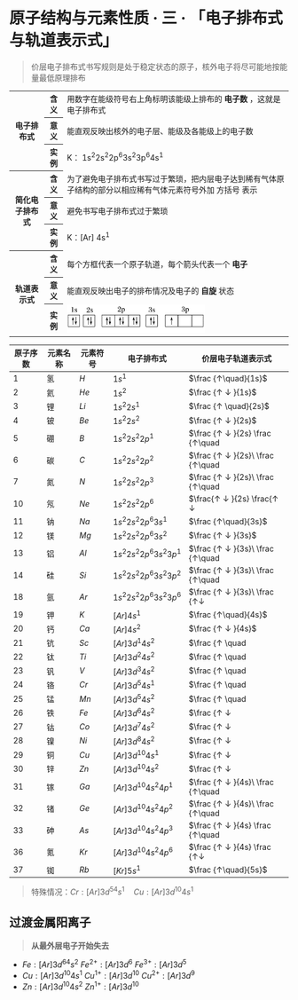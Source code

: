 # 原子结构与元素性质 · 三 · 「电子排布式与轨道表示式」

> 价层电子排布式书写规则是处于稳定状态的原子，核外电子将尽可能地按能量最低原理排布

<table>
    <tr>
        <th rowspan="3">电子排布式</th>
        <th>含义</th>
        <td>用数字在能级符号右上角标明该能级上排布的 <b>电子数</b> ，这就是电子排布式</td>
    </tr>
    <tr>
        <th>意义</th>
        <td>能直观反映出核外的电子层、能级及各能级上的电子数</td>
    </tr>
    <tr>
        <th>实例</th>
        <td>K： 1s<sup>2</sup>2s<sup>2</sup>2p<sup>6</sup>3s<sup>2</sup>3p<sup>6</sup>4s<sup>1</sup> </td>
    </tr>
    <tr>
        <th rowspan="3">简化电子排布式</th>
        <th>含义</th>
        <td>为了避免电子排布式书写过于繁琐，把内层电子达到稀有气体原子结构的部分以相应稀有气体元素符号外加 方括号 表示</td>
    </tr>
    <tr>
        <th>意义</th>
        <td>避免书写电子排布式过于繁琐</td>
    </tr>
    <tr>
        <th>实例</th>
        <td>K：[Ar] 4s<sup>1</sup> </td>
    </tr>
    <tr>
        <th rowspan="3">轨道表示式</th>
        <th>含义</th>
        <td>每个方框代表一个原子轨道，每个箭头代表一个 <b>电子</b> </td>
    </tr>
    <tr>
        <th>意义</th>
        <td>能直观反映出电子的排布情况及电子的 <b>自旋</b> 状态</td>
    </tr>
    <tr>
        <th>实例</th>
        <td><img src="images/3.31.png" height="50"></td>
    </tr>
</table>

| 原子序数 | 元素名称 | 元素符号 | 电子排布式                 | 价层电子轨道表示式                                           |
| -------- | -------- | -------- | -------------------------- | ------------------------------------------------------------ |
| 1        | 氢       | $H$      | $1s^1$                     | $\frac {↑\quad}{1s}$                                         |
| 2        | 氦       | $He$     | $1s^2$                     | $\frac {↑ ↓ }{1s}$                                           |
| 3        | 锂       | $Li$     | $1s^2 2s^1$                | $\frac {↑ \quad}{2s}$                                        |
| 4        | 铍       | $Be$     | $1s^2 2s^2$                | $\frac {↑ ↓ }{2s}$                                           |
| 5        | 硼       | $B$      | $1s^2 2s^2 2p^1$           | $\frac {↑ ↓ }{2s} \frac {↑\quad|\quad|\quad}{2p}$            |
| 6        | 碳       | $C$      | $1s^2 2s^2 2p^2$           | $\frac {↑ ↓ }{2s}\ \frac {↑\quad|↑\quad|\quad}{2p}$          |
| 7        | 氮       | $N$      | $1s^2 2s^2 2p^3$           | $\frac {↑ ↓ }{2s}\ \frac {↑\quad|↑\quad|↑\quad}{2p}$         |
| 10       | 氖       | $Ne$     | $1s^2 2s^2 2p^6$           | $\frac{↑ ↓ }{2s} \frac{↑ ↓|↑ ↓ |↑ ↓ }{2p}$                   |
| 11       | 钠       | $Na$     | $1s^2 2s^2 2p^6 3s^1$      | $\frac {↑\quad}{3s}$                                         |
| 12       | 镁       | $Mg$     | $1s^2 2s^2 2p^6 3s^2$      | $\frac {↑ ↓ }{3s}$                                           |
| 13       | 铝       | $Al$     | $1s^2 2s^2 2p^6 3s^2 3p^1$ | $\frac {↑ ↓ }{3s}\ \frac {↑\quad|\quad|\quad}{3p}$           |
| 14       | 硅       | $Si$     | $1s^2 2s^2 2p^6 3s^2 3p^2$ | $\frac {↑ ↓ }{3s}\ \frac {↑\quad|↑\quad|\quad}{3p}$          |
| 18       | 氩       | $Ar$     | $1s^2 2s^2 2p^6 3s^2 3p^6$ | $\frac {↑ ↓ }{3s}\ \frac {↑↓|↑↓|↑↓}{3p}$                     |
| 19       | 钾       | $K$      | $[Ar] 4s^1$                | $\frac {↑\quad}{4s}$                                         |
| 20       | 钙       | $Ca$     | $[Ar] 4s^2$                | $\frac {↑ ↓ }{4s}$                                           |
| 21       | 钪       | $Sc$     | $[Ar] 3d^1 4s^2$           | $\frac {↑ \quad |\quad |\quad|\quad|\quad}{3d} \frac {↑ ↓ }{4s}$ |
| 22       | 钛       | $Ti$     | $[Ar] 3d^2 4s^2$           | $\frac {↑ \quad |↑ \quad |\quad|\quad|\quad}{3d} \frac {↑ ↓ }{4s}$ |
| 23       | 钒       | $V$      | $[Ar] 3d^3 4s^2$           | $\frac {↑ \quad |↑ \quad |↑\quad|\quad|\quad}{3d} \frac {↑ ↓ }{4s}$ |
| 24       | 铬       | $Cr$     | $[Ar] 3d^5 4s^1$           | $\frac {↑ \quad |↑ \quad |↑\quad|↑\quad|↑\quad}{3d} \frac {↑ \quad}{4s}$ |
| 25       | 锰       | $Mn$     | $[Ar] 3d^5 4s^2$           | $\frac {↑ \quad |↑ \quad |↑\quad|↑\quad|↑\quad}{3d} \frac {↑ ↓}{4s}$ |
| 26       | 铁       | $Fe$     | $[Ar] 3d^6 4s^2$           | $\frac {↑ ↓ |↑ \quad |↑\quad|↑\quad|↑\quad}{3d} \frac {↑ ↓}{4s}$ |
| 27       | 钴       | $Co$     | $[Ar] 3d^7 4s^2$           | $\frac {↑ ↓ |↑ ↓ |↑\quad|↑\quad|↑\quad}{3d} \frac {↑ ↓}{4s}$ |
| 28       | 镍       | $Ni$     | $[Ar] 3d^8 4s^2$           | $\frac {↑ ↓ |↑↓ |↑↓|↑\quad|↑\quad}{3d} \frac {↑ ↓}{4s}$      |
| 29       | 铜       | $Cu$     | $[Ar] 3d^{10} 4s^1$        | $\frac {↑ ↓ |↑ ↓ |↑↓|↑↓|↑↓}{3d} \frac {↑ \quad}{4s}$         |
| 30       | 锌       | $Zn$     | $[Ar] 3d^{10} 4s^2$        | $\frac {↑ ↓ |↑ ↓ |↑ ↓ |↑ ↓ |↑ ↓ }{3d} \frac {↑ ↓ }{4s}$      |
| 31       | 镓       | $Ga$     | $[Ar] 3d^{10} 4s^2 4p^1$   | $\frac {↑ ↓ }{4s}\ \frac {↑\quad|\quad|\quad}{4p}$           |
| 32       | 锗       | $Ge$     | $[Ar] 3d^{10} 4s^2 4p^2$   | $\frac {↑ ↓ }{4s}\ \frac {↑\quad |↑\quad|\quad}{4p}$         |
| 33       | 砷       | $As$     | $[Ar] 3d^{10} 4s^2 4p^3$   | $\frac {↑ ↓ }{4s} \frac {↑\quad|↑\quad|↑\quad }{4p}$         |
| 36       | 氪       | $Kr$     | $[Ar] 3d^{10} 4s^2 4p^6$   | $\frac {↑ ↓ }{4s} \frac {↑↓|↑↓|↑↓ }{4p}$                     |
| 37       | 铷       | $Rb$     | $[Kr] 5s^1$                | $\frac {↑\quad}{5s}$                                         |


> 特殊情况：$Cr:[Ar]3d^54s^1\quad Cu: [Ar]3d^{10}4s^1$

## 过渡金属阳离子

> **从最外层电子开始失去**

- $Fe:[Ar]3d^64s^2$
  $Fe^{2+}:[Ar]3d^6$
  $Fe^{3+}:[Ar]3d^5$
- $Cu:[Ar]3d^{10}4s^1$
  $Cu^{1+}:[Ar]3d^{10}$
  $Cu^{2+}:[Ar]3d^9$
- $Zn:[Ar]3d^{10}4s^2$
  $Zn^{1+}:[Ar]3d^{10}$